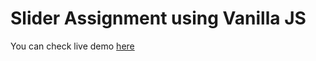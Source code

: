 # Slider Assignment using Vanilla JS
You can check live demo [here](https://mahmoud-alaa1.github.io/DEPI-Assignment-8/)
